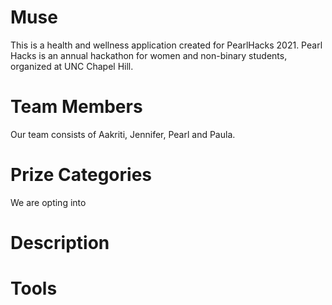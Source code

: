 # Muse 

This is a health and wellness application created for PearlHacks 2021. Pearl Hacks is an annual hackathon for women and non-binary students, organized at UNC Chapel Hill.  

# Team Members 

Our team consists of Aakriti, Jennifer, Pearl and Paula. 

# Prize Categories 

We are opting into 

# Description 

# Tools 

